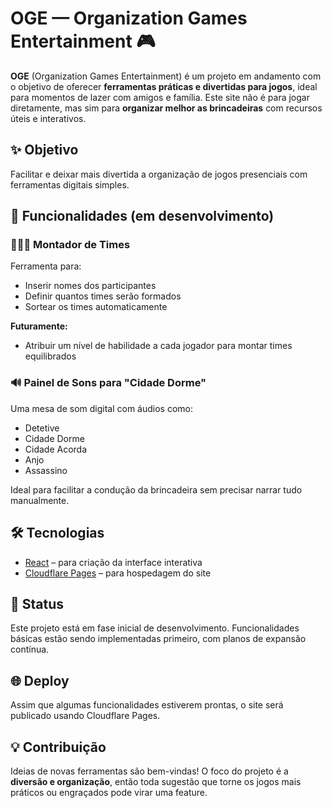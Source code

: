 # OGE — Organization Games Entertainment 🎮

**OGE** (Organization Games Entertainment) é um projeto em andamento com o objetivo de oferecer **ferramentas práticas e divertidas para jogos**, ideal para momentos de lazer com amigos e família. Este site não é para jogar diretamente, mas sim para **organizar melhor as brincadeiras** com recursos úteis e interativos.

## ✨ Objetivo

Facilitar e deixar mais divertida a organização de jogos presenciais com ferramentas digitais simples.

## 🧰 Funcionalidades (em desenvolvimento)

### 🧑‍🤝‍🧑 Montador de Times
Ferramenta para:
- Inserir nomes dos participantes
- Definir quantos times serão formados
- Sortear os times automaticamente

**Futuramente:**
- Atribuir um nível de habilidade a cada jogador para montar times equilibrados

### 🔊 Painel de Sons para "Cidade Dorme"
Uma mesa de som digital com áudios como:
- Detetive
- Cidade Dorme
- Cidade Acorda
- Anjo
- Assassino

Ideal para facilitar a condução da brincadeira sem precisar narrar tudo manualmente.

## 🛠️ Tecnologias

- [React](https://reactjs.org/) – para criação da interface interativa
- [Cloudflare Pages](https://pages.cloudflare.com/) – para hospedagem do site

## 🚧 Status

Este projeto está em fase inicial de desenvolvimento. Funcionalidades básicas estão sendo implementadas primeiro, com planos de expansão contínua.

## 🌐 Deploy

Assim que algumas funcionalidades estiverem prontas, o site será publicado usando Cloudflare Pages.

## 💡 Contribuição

Ideias de novas ferramentas são bem-vindas! O foco do projeto é a **diversão e organização**, então toda sugestão que torne os jogos mais práticos ou engraçados pode virar uma feature.

